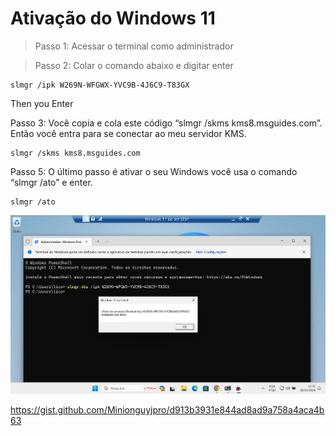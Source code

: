 # Ativação do Windows 11


> Passo 1: Acessar o terminal como administrador

> Passo 2: Colar o comando abaixo e digitar enter
```
slmgr /ipk W269N-WFGWX-YVC9B-4J6C9-T83GX
```
Then you Enter

Passo 3: Você copia e cola este código “slmgr /skms kms8.msguides.com”. Então você entra para se conectar ao meu servidor KMS.

```
slmgr /skms kms8.msguides.com
```
Passo 5: O último passo é ativar o seu Windows você usa o comando “slmgr /ato” e enter.

```
slmgr /ato
```

![alt text](img/imagens_3/image-69.png)

https://gist.github.com/Minionguyjpro/d913b3931e844ad8ad9a758a4aca4b63